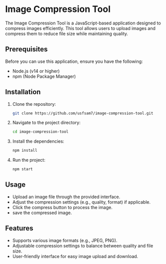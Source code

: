 # Image Compression Tool

The Image Compression Tool is a JavaScript-based application designed to compress images efficiently. This tool allows users to upload images and compress them to reduce file size while maintaining quality.

## Prerequisites

Before you can use this application, ensure you have the following:

- Node.js (v14 or higher)
- npm (Node Package Manager)

## Installation

1. Clone the repository:

   ```bash
   git clone https://github.com/usfsam7/image-compression-tool.git
   ```
2. Navigate to the project directory:

   ```bash
   cd image-compression-tool
   ```
  
3. Install the dependencies:

   ```bash
   npm install
   ```
4. Run the project:
   ```bash
   npm start
   ```
## Usage
- Upload an image file through the provided interface.
- Adjust the compression settings (e.g., quality, format) if applicable.
- Click the compress button to process the image.
- save the compressed image.

## Features
- Supports various image formats (e.g., JPEG, PNG).
- Adjustable compression settings to balance between quality and file size.
- User-friendly interface for easy image upload and download.
